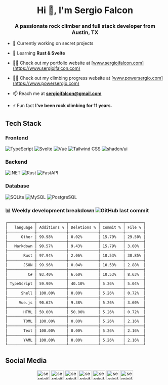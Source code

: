 <h1 align="center">Hi 👋, I'm Sergio Falcon</h1>
<h3 align="center">A passionate rock climber and full stack developer from Austin, TX</h3>

- 🔭 Currently working on secret projects

- 🌱 Learning **Rust & Svelte**

- 👨‍💻 Check out my portfolio website at [www.sergiojfalcon.com](https://www.sergiojfalcon.com)

- 👨‍💻 Check out my climbing progress website at [www.powersergio.com](https://www.powersergio.com)

- 📫 Reach me at **sergiojfalcon@gmail.com**

- ⚡ Fun fact **I've been rock climbing for 11 years.**

## Tech Stack

### Frontend

![TypeScript](https://img.shields.io/badge/typescript-icon?style=for-the-badge&logo=typescript&color=%23555555)
![Svelte](https://img.shields.io/badge/svelte-icon?style=for-the-badge&logo=svelte&color=%23555555)
![Vue](https://img.shields.io/badge/vue.js-icon?style=for-the-badge&logo=vue.js&color=%23555555)
![Tailwind CSS](https://img.shields.io/badge/tailwindcss-icon?style=for-the-badge&logo=tailwindcss&color=%23555555)
![shadcn/ui](https://img.shields.io/badge/shadcn%2Fui-icon?style=for-the-badge&logo=shadcn%2Fui&color=%23555555)

### Backend

![.NET](https://img.shields.io/badge/.net-icon?style=for-the-badge&logo=.net&color=%23555555)
![Rust](https://img.shields.io/badge/rust-icon?style=for-the-badge&logo=rust&color=%23555555)
![FastAPI](https://img.shields.io/badge/FastAPI-icon?style=for-the-badge&logo=fastapi&color=%23555555)

### Database

![SQLite](https://img.shields.io/badge/sqlite-icon?style=for-the-badge&logo=sqlite&color=%23555555)
![MySQL](https://img.shields.io/badge/mysql-icon?style=for-the-badge&logo=mysql&color=%23555555)
![PostgreSQL](https://img.shields.io/badge/postgresql-icon?style=for-the-badge&logo=postgresql&color=%23555555)

### 📊 Weekly development breakdown ![GitHub last commit](https://img.shields.io/github/last-commit/sergiojfalcon/sergiojfalcon)

```txt
┌────────────┬─────────────┬─────────────┬──────────┬────────┐
│   language │ Additions % │ Deletions % │ Commit % │ File % │
├────────────┼─────────────┼─────────────┼──────────┼────────┤
│      Other │ 99.98%      │ 0.02%       │ 15.79%   │ 29.50% │
├────────────┼─────────────┼─────────────┼──────────┼────────┤
│   Markdown │ 90.57%      │ 9.43%       │ 15.79%   │ 3.60%  │
├────────────┼─────────────┼─────────────┼──────────┼────────┤
│       Rust │ 97.94%      │ 2.06%       │ 10.53%   │ 38.85% │
├────────────┼─────────────┼─────────────┼──────────┼────────┤
│       JSON │ 99.96%      │ 0.04%       │ 10.53%   │ 2.88%  │
├────────────┼─────────────┼─────────────┼──────────┼────────┤
│         C# │ 93.40%      │ 6.60%       │ 10.53%   │ 8.63%  │
├────────────┼─────────────┼─────────────┼──────────┼────────┤
│ TypeScript │ 59.90%      │ 40.10%      │ 5.26%    │ 5.04%  │
├────────────┼─────────────┼─────────────┼──────────┼────────┤
│      Shell │ 100.00%     │ 0.00%       │ 5.26%    │ 0.72%  │
├────────────┼─────────────┼─────────────┼──────────┼────────┤
│     Vue.js │ 90.62%      │ 9.38%       │ 5.26%    │ 3.60%  │
├────────────┼─────────────┼─────────────┼──────────┼────────┤
│       HTML │ 50.00%      │ 50.00%      │ 5.26%    │ 0.72%  │
├────────────┼─────────────┼─────────────┼──────────┼────────┤
│       TOML │ 100.00%     │ 0.00%       │ 5.26%    │ 2.16%  │
├────────────┼─────────────┼─────────────┼──────────┼────────┤
│       Text │ 100.00%     │ 0.00%       │ 5.26%    │ 2.16%  │
├────────────┼─────────────┼─────────────┼──────────┼────────┤
│       YAML │ 100.00%     │ 0.00%       │ 5.26%    │ 2.16%  │
└────────────┴─────────────┴─────────────┴──────────┴────────┘
```
## Social Media

<p align="center">
    <a href="https://twitter.com/sergiojfalcon" target="blank"><img align="center" src="https://raw.githubusercontent.com/rahuldkjain/github-profile-readme-generator/master/src/images/icons/Social/twitter.svg" alt="sergiojfalcon" height="30" width="40" /></a>
    <a href="https://linkedin.com/in/sergiojfalcon" target="blank"><img align="center" src="https://raw.githubusercontent.com/rahuldkjain/github-profile-readme-generator/master/src/images/icons/Social/linked-in-alt.svg" alt="sergiojfalcon" height="30" width="40" /></a>
    <a href="https://fb.com/sergiojfalcon" target="blank"><img align="center" src="https://raw.githubusercontent.com/rahuldkjain/github-profile-readme-generator/master/src/images/icons/Social/facebook.svg" alt="sergiojfalcon" height="30" width="40" /></a>
    <a href="https://instagram.com/sergiojfalcon" target="blank"><img align="center" src="https://raw.githubusercontent.com/rahuldkjain/github-profile-readme-generator/master/src/images/icons/Social/instagram.svg" alt="sergiojfalcon" height="30" width="40" /></a>
    <a href="https://www.youtube.com/@powersergio" target="blank"><img align="center" src="https://raw.githubusercontent.com/rahuldkjain/github-profile-readme-generator/master/src/images/icons/Social/youtube.svg" alt="sergiojfalcon" height="30" width="40" /></a>
    <a href="https://www.hackerrank.com/sergiojfalcon" target="blank"><img align="center" src="https://raw.githubusercontent.com/rahuldkjain/github-profile-readme-generator/master/src/images/icons/Social/hackerrank.svg" alt="sergiojfalcon" height="30" width="40" /></a>
    <a href="https://www.leetcode.com/sergiojfalcon" target="blank"><img align="center" src="https://raw.githubusercontent.com/rahuldkjain/github-profile-readme-generator/master/src/images/icons/Social/leet-code.svg" alt="sergiojfalcon" height="30" width="40" /></a>
</p>